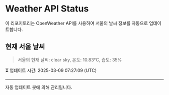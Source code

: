 
# Weather API Status

이 리포지토리는 OpenWeather API를 사용하여 서울의 날씨 정보를 자동으로 업데이트합니다.

## 현재 서울 날씨
> 서울의 현재 날씨: clear sky, 온도: 10.83°C, 습도: 35%

⏳ 업데이트 시간: 2025-03-09 07:27:09 (UTC)

---
자동 업데이트 봇에 의해 관리됩니다.
